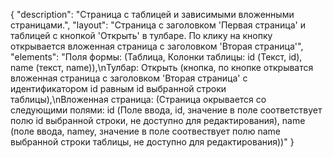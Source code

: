 {
"description": "Страница с таблицей и зависимыми вложенными страницами.",
"layout": "Страница с заголовком 'Первая страница' и таблицей с кнопкой 'Открыть' в тулбаре. По клику на кнопку открывается вложенная страница с заголовком 'Вторая страница'",
"elements": "Поля формы: (Таблица, Колонки таблицы: id (Текст, id), name (текст, name)),\nТулбар: Открыть (кнопка, по кнопке открыватся вложенная страница с заголовком 'Вторая страница' с идентификатором id равным id выбранной строки таблицы),\nВложенная страница: (Страница окрывается со следующими полями: id (Поле ввода, id, значение в поле соответствует полю id выбранной строки, не доступно для редактирования), name (поле ввода, namey, значение в поле соотвествует полю name выбранной строки таблицы, не доступно для редактирования))"
}
